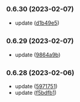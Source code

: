 ## <small>0.6.30 (2023-02-07)</small>

* update ([d1b49e5](https://github.com/obvious21/o21pay-components/commit/d1b49e5))



## <small>0.6.29 (2023-02-07)</small>

* update ([9864a9b](https://github.com/obvious21/o21pay-components/commit/9864a9b))



## <small>0.6.28 (2023-02-06)</small>

* update ([5971751](https://github.com/obvious21/o21pay-components/commit/5971751))
* update ([f5bdfb1](https://github.com/obvious21/o21pay-components/commit/f5bdfb1))



